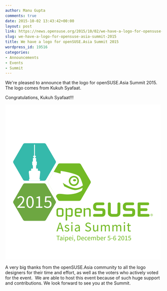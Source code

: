 ```yaml
---
author: Manu Gupta
comments: true
date: 2015-10-02 13:43:42+00:00
layout: post
link: https://news.opensuse.org/2015/10/02/we-have-a-logo-for-opensuse-asia-summit-2015/
slug: we-have-a-logo-for-opensuse-asia-summit-2015
title: We have a logo for openSUSE.Asia Summit 2015
wordpress_id: 19516
categories:
- Announcements
- Events
- Summit
---
```


We're pleased to announce that the logo for openSUSE.Asia Summit 2015. The logo comes from Kukuh Syafaat.

Congratulations, Kukuh Syafaat!!!


![logo-light](/wp-content/uploads/2015/10/logo-light.png)


A very big thanks from the openSUSE.Asia community to all the logo designers for their time and effort, as well as the voters who actively voted for the event.  We are able to host this event because of such huge support and contributions. We look forward to see you at the Summit.

